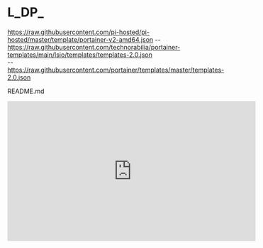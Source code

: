 # L_DP_


https://raw.githubusercontent.com/pi-hosted/pi-hosted/master/template/portainer-v2-amd64.json 
-- https://raw.githubusercontent.com/technorabilia/portainer-templates/main/lsio/templates/templates-2.0.json  
-- https://raw.githubusercontent.com/portainer/templates/master/templates-2.0.json


README.md

<iframe width="560" height="315" src="https://www.youtube.com/embed/IrJ07slX-c0?si=SVxX2b_52PzKdK3O" title="YouTube video player" frameborder="0" allow="accelerometer; autoplay; clipboard-write; encrypted-media; gyroscope; picture-in-picture; web-share" referrerpolicy="strict-origin-when-cross-origin" allowfullscreen></iframe>
